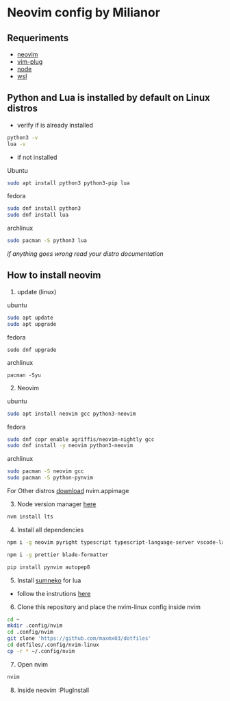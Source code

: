 # Neovim config by Milianor

## Requeriments
- [neovim](https://neovim.io/)
- [vim-plug](https://github.com/junegunn/vim-plug)
- [node](https://nodejs.org/en/)
- [wsl](https://docs.microsoft.com/pt-br/windows/wsl/install)

## Python and Lua is installed by default on Linux distros
- verify if is already installed

```bash
python3 -v
lua -v
```
- if not installed

Ubuntu
```bash
sudo apt install python3 python3-pip lua
```
fedora
```bash
sudo dnf install python3
sudo dnf install lua
```

archlinux
```bash
sudo pacman -S python3 lua
```

*if anything goes wrong read your distro documentation*

## How to install neovim

1. update (linux)

ubuntu
```bash
sudo apt update
sudo apt upgrade
````

fedora
```
sudo dnf upgrade
```

archlinux
```
pacman -Syu
```

2. Neovim

ubuntu
```bash
sudo apt install neovim gcc python3-neovim
```

fedora
```bash
sudo dnf copr enable agriffis/neovim-nightly gcc
sudo dnf install -y neovim python3-neovim
```

archlinux
```bash
sudo pacman -S neovim gcc
sudo pacman -S python-pynvim
```

For Other distros [download](https://github.com/neovim/neovim/releases/nightly) nvim.appimage

3. Node version manager [here](https://github.com/nvm-sh/nvm)

```bash
nvm install lts
```

4. Install all dependencies

```bash
npm i -g neovim pyright typescript typescript-language-server vscode-langservers-extracted intelephense vls
```

```bash
npm i -g prettier blade-formatter
````

```bash
pip install pynvim autopep8
```

5. Install [sumneko](https://github.com/sumneko/lua-language-server) for lua
- follow the instrutions [here](https://github.com/sumneko/lua-language-server/wiki/Build-and-Run)

6. Clone this repository and place the nvim-linux config inside nvim

```bash
cd ~
mkdir .config/nvim
cd .config/nvim
git clone 'https://github.com/maxmx03/dotfiles'
cd dotfiles/.config/nvim-linux
cp -r * ~/.config/nvim
```

7. Open nvim
```bash
nvim
```
8. Inside neovim
:PlugInstall
